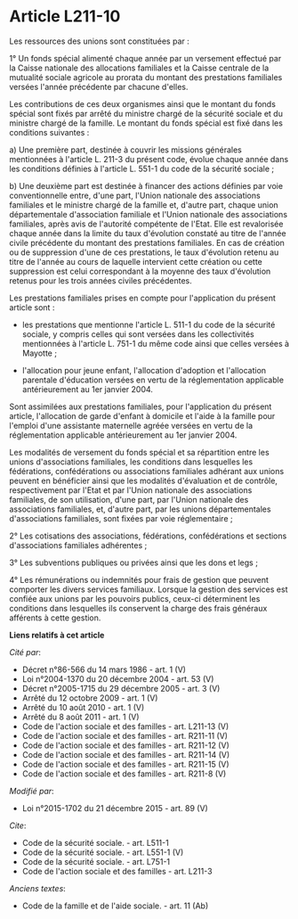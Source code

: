 # Article L211-10

Les ressources des unions sont constituées par : 

1° Un fonds spécial alimenté chaque année par un versement effectué par la Caisse nationale des allocations familiales et la
Caisse centrale de la mutualité sociale agricole au prorata du montant des prestations familiales versées l'année précédente
par chacune d'elles. 

Les contributions de ces deux organismes ainsi que le montant du fonds spécial sont fixés par arrêté du ministre chargé de la
sécurité sociale et du ministre chargé de la famille. Le montant du fonds spécial est fixé dans les conditions suivantes : 

a) Une première part, destinée à couvrir les missions générales mentionnées à l'article L. 211-3 du présent code, évolue
chaque année dans les conditions définies à l'article L. 551-1 du code de la sécurité sociale ; 

b) Une deuxième part est destinée à financer des actions définies par voie conventionnelle entre, d'une part, l'Union
nationale des associations familiales et le ministre chargé de la famille et, d'autre part, chaque union départementale
d'association familiale et l'Union nationale des associations familiales, après avis de l'autorité compétente de l'Etat. Elle
est revalorisée chaque année dans la limite du taux d'évolution constaté au titre de l'année civile précédente du montant des
prestations familiales. En cas de création ou de suppression d'une de ces prestations, le taux d'évolution retenu au titre de
l'année au cours de laquelle intervient cette création ou cette suppression est celui correspondant à la moyenne des taux
d'évolution retenus pour les trois années civiles précédentes. 

Les prestations familiales prises en compte pour l'application du présent article sont :

- les prestations que mentionne l'article L. 511-1 du code de la sécurité sociale, y compris celles qui sont versées dans les
collectivités mentionnées à l'article L. 751-1 du même code ainsi que celles versées à Mayotte ;

- l'allocation pour jeune enfant, l'allocation d'adoption et l'allocation parentale d'éducation versées en vertu de la
réglementation applicable antérieurement au 1er janvier 2004. 

Sont assimilées aux prestations familiales, pour l'application du présent article, l'allocation de garde d'enfant à domicile
et l'aide à la famille pour l'emploi d'une assistante maternelle agréée versées en vertu de la réglementation applicable
antérieurement au 1er janvier 2004. 

Les modalités de versement du fonds spécial et sa répartition entre les unions d'associations familiales, les conditions dans
lesquelles les fédérations, confédérations ou associations familiales adhérant aux unions peuvent en bénéficier ainsi que les
modalités d'évaluation et de contrôle, respectivement par l'Etat et par l'Union nationale des associations familiales, de son
utilisation, d'une part, par l'Union nationale des associations familiales, et, d'autre part, par les unions départementales
d'associations familiales, sont fixées par voie réglementaire ; 

2° Les cotisations des associations, fédérations, confédérations et sections d'associations familiales adhérentes ; 

3° Les subventions publiques ou privées ainsi que les dons et legs ; 

4° Les rémunérations ou indemnités pour frais de gestion que peuvent comporter les divers services familiaux. Lorsque la
gestion des services est confiée aux unions par les pouvoirs publics, ceux-ci déterminent les conditions dans lesquelles ils
conservent la charge des frais généraux afférents à cette gestion.

**Liens relatifs à cet article**

_Cité par_:

  - Décret n°86-566 du 14 mars 1986 - art. 1 (V)
  - Loi n°2004-1370 du 20 décembre 2004 - art. 53 (V)
  - Décret n°2005-1715 du 29 décembre 2005 - art. 3 (V)
  - Arrêté du 12 octobre 2009 - art. 1 (V)
  - Arrêté du 10 août 2010 - art. 1 (V)
  - Arrêté du 8 août 2011 - art. 1 (V)
  - Code de l'action sociale et des familles - art. L211-13 (V)
  - Code de l'action sociale et des familles - art. R211-11 (V)
  - Code de l'action sociale et des familles - art. R211-12 (V)
  - Code de l'action sociale et des familles - art. R211-14 (V)
  - Code de l'action sociale et des familles - art. R211-15 (V)
  - Code de l'action sociale et des familles - art. R211-8 (V)

_Modifié par_:

  - Loi n°2015-1702 du 21 décembre 2015 - art. 89 (V)

_Cite_:

  - Code de la sécurité sociale. - art. L511-1
  - Code de la sécurité sociale. - art. L551-1 (V)
  - Code de la sécurité sociale. - art. L751-1
  - Code de l'action sociale et des familles - art. L211-3

_Anciens textes_:

  - Code de la famille et de l'aide sociale. - art. 11 (Ab)
